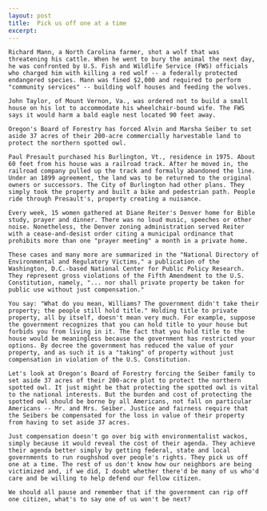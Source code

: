 ```yaml
---
layout: post
title:  Pick us off one at a time
excerpt:
---
```












	Richard Mann, a North Carolina farmer, shot a wolf that was threatening his cattle. When he went to bury the animal the next day, he was confronted by U.S. Fish and Wildlife Service (FWS) officials who charged him with killing a red wolf -- a federally protected endangered species. Mann was fined $2,000 and required to perform "community services" -- building wolf houses and feeding the wolves.

	John Taylor, of Mount Vernon, Va., was ordered not to build a small house on his lot to accommodate his wheelchair-bound wife. The FWS says it would harm a bald eagle nest located 90 feet away.

	Oregon's Board of Forestry has forced Alvin and Marsha Seiber to set aside 37 acres of their 200-acre commercially harvestable land to protect the northern spotted owl.

	Paul Presault purchased his Burlington, Vt., residence in 1975. About 60 feet from his house was a railroad track. After he moved in, the railroad company pulled up the track and formally abandoned the line. Under an 1899 agreement, the land was to be returned to the original owners or successors. The City of Burlington had other plans. They simply took the property and built a bike and pedestrian path. People ride through Presault's, property creating a nuisance.

	Every week, 15 women gathered at Diane Reiter's Denver home for Bible study, prayer and dinner. There was no loud music, speeches or other noise. Nonetheless, the Denver zoning administration served Reiter with a cease-and-desist order citing a municipal ordinance that prohibits more than one "prayer meeting" a month in a private home.

	These cases and many more are summarized in the "National Directory of Environmental and Regulatory Victims," a publication of the Washington, D.C.-based National Center for Public Policy Research. They represent gross violations of the Fifth Amendment to the U.S. Constitution, namely, "... nor shall private property be taken for public use without just compensation."

	You say: "What do you mean, Williams? The government didn't take their property; the people still hold title." Holding title to private property, all by itself, doesn't mean very much. For example, suppose the government recognizes that you can hold title to your house but forbids you from living in it. The fact that you hold title to the house would be meaningless because the government has restricted your options. By decree the government has reduced the value of your property, and as such it is a "taking" of property without just compensation in violation of the U.S. Constitution.

	Let's look at Oregon's Board of Forestry forcing the Seiber family to set aside 37 acres of their 200-acre plot to protect the northern spotted owl. It just might be that protecting the spotted owl is vital to the national interests. But the burden and cost of protecting the spotted owl should be borne by all Americans, not fall on particular Americans -- Mr. and Mrs. Seiber. Justice and fairness require that the Seibers be compensated for the loss in value of their property from having to set aside 37 acres.

	Just compensation doesn't go over big with environmentalist wackos, simply because it would reveal the cost of their agenda. They achieve their agenda better simply by getting federal, state and local governments to run roughshod over people's rights. They pick us off one at a time. The rest of us don't know how our neighbors are being victimized and, if we did, I doubt whether there'd be many of us who'd care and be willing to help defend our fellow citizen.

	We should all pause and remember that if the government can rip off one citizen, what's to say one of us won't be next?


